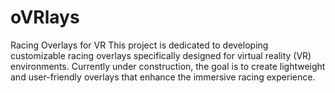 # oVRlays
Racing Overlays for VR This project is dedicated to developing customizable racing overlays specifically designed for virtual reality (VR) environments. Currently under construction, the goal is to create lightweight and user-friendly overlays that enhance the immersive racing experience.
